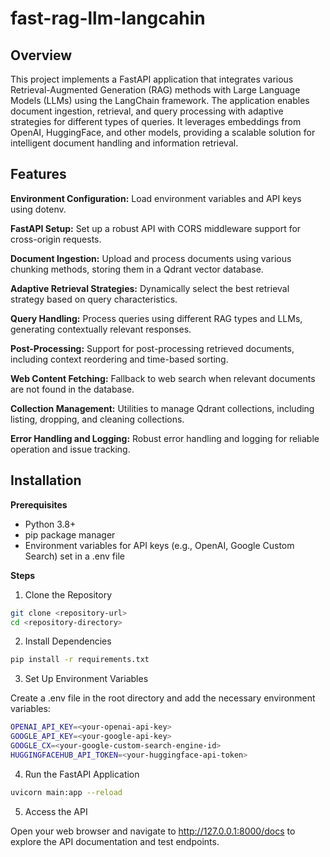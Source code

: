 # fast-rag-llm-langcahin


## Overview

This project implements a FastAPI application that integrates various Retrieval-Augmented Generation (RAG) methods with Large Language Models (LLMs) using the LangChain framework. The application enables document ingestion, retrieval, and query processing with adaptive strategies for different types of queries. It leverages embeddings from OpenAI, HuggingFace, and other models, providing a scalable solution for intelligent document handling and information retrieval.

## Features
**Environment Configuration:** Load environment variables and API keys using dotenv.

**FastAPI Setup:** Set up a robust API with CORS middleware support for cross-origin requests.

**Document Ingestion:** Upload and process documents using various chunking methods, storing them in a Qdrant vector database.

**Adaptive Retrieval Strategies:** Dynamically select the best retrieval strategy based on query characteristics.

**Query Handling:** Process queries using different RAG types and LLMs, generating contextually relevant responses.

**Post-Processing:** Support for post-processing retrieved documents, including context reordering and time-based sorting.

**Web Content Fetching:** Fallback to web search when relevant documents are not found in the database.

**Collection Management:** Utilities to manage Qdrant collections, including listing, dropping, and cleaning collections.

**Error Handling and Logging:** Robust error handling and logging for reliable operation and issue tracking.


## Installation
**Prerequisites**
- Python 3.8+
- pip package manager
- Environment variables for API keys (e.g., OpenAI, Google Custom Search) set in a .env file
  
**Steps**

1. Clone the Repository

```bash
git clone <repository-url>
cd <repository-directory>
```

2. Install Dependencies

```bash
pip install -r requirements.txt
```
3. Set Up Environment Variables

Create a .env file in the root directory and add the necessary environment variables:

```bash
OPENAI_API_KEY=<your-openai-api-key>
GOOGLE_API_KEY=<your-google-api-key>
GOOGLE_CX=<your-google-custom-search-engine-id>
HUGGINGFACEHUB_API_TOKEN=<your-huggingface-api-token>
```

4. Run the FastAPI Application

```bash
uvicorn main:app --reload
```

5. Access the API


Open your web browser and navigate to http://127.0.0.1:8000/docs to explore the API documentation and test endpoints.

